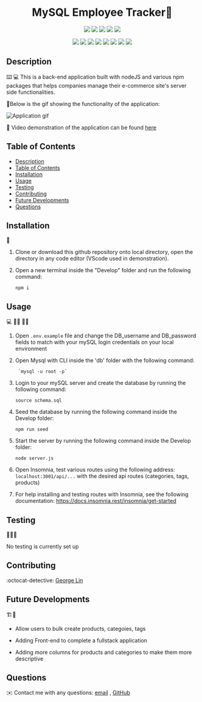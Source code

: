 <h1 align="center">MySQL Employee Tracker👋</h1>
  
<p align="center">
    <img src="https://img.shields.io/github/repo-size/lingeorge88/E-commerce_ORM" />
    <img src="https://img.shields.io/github/languages/top/lingeorge88/E-commerce_ORM"  />
    <img src="https://img.shields.io/github/issues/lingeorge88/SQL_EmployeeTracker" />
    <img src="https://img.shields.io/github/last-commit/lingeorge88/E-commerce_ORM" >
    <a href="https://github.com/jpd61"><img src="https://img.shields.io/github/followers/lingeorge88?style=social" target="_blank" /></a>
</p>
  
<p align="center">
    <img src="https://img.shields.io/badge/Javascript-yellow" />
    <img src="https://img.shields.io/badge/expressJS-blue"  />
    <img src="https://img.shields.io/badge/-node.js-green" />
    <img src="https://img.shields.io/badge/-inquirer-red" >
    <img src="https://img.shields.io/badge/-mysql2-lightgrey" />
    <img src="https://img.shields.io/badge/-json-orange" />
    <img src="https://img.shields.io/badge/mySQL-blue"  />
    <img src="https://img.shields.io/badge/Insomnia-purple" />
</p>
   
## Description

⌨️ 💻 This is a back-end application built with nodeJS and various npm packages that helps companies manage their e-commerce site's server side functionalities.

  
📼Below is the gif showing the functionality of the application:
  
![Application gif](./Assets/rom_demo.gif)
  
🎥 Video demonstration of the application can be found [here](https://youtu.be/3iralJPjqCE)  
  
  
## Table of Contents
- [Description](#description)
- [Table of Contents](#table-of-contents)
- [Installation](#installation)
- [Usage](#usage)
- [Testing](#testing)
- [Contributing](#contributing)
- [Future Developments](#future-developments)
- [Questions](#questions)

## Installation
💾   

1. Clone or download this github repository onto local directory, open the directory in any code editor (VScode used in demonstration).

2. Open a new terminal inside the "Develop" folder and run the following command: 

    `npm i`
  
  
## Usage
💻   👨‍🔧  👩‍🔧

1. Open `.env.example` file and change the DB_username and DB_password fields to match with your mySQL login credentials on your local environment

2. Open Mysql with CLI inside the 'db' folder with the following command:

        `mysql -u root -p`

3. Login to your mySQL server and create the database by running the following command: 

    `source schema.sql`

4. Seed the database by running the following command inside the Develop folder:

    `npm run seed`

5. Start the server by running the following command inside the Develop folder:
  
    `node server.js`

6. Open Insomnia, test various routes using the following address:
`localhost:3001/api/...` with the desired api routes (categories, tags, products) 
7. For help installing and testing routes with Insomnia, see the following documentation: https://docs.insomnia.rest/insomnia/get-started

## Testing
🧪👨‍💻

No testing is currently set up

## Contributing
:octocat-detective: [George Lin](https://github.com/lingeorge88)

## Future Developments
🏗️🚧
- Allow users to bulk create products, categoies, tags

- Adding Front-end to complete a fullstack application

- Adding more columns for products and categories to make them more descriptive 


## Questions
✉️ Contact me with any questions: [email](mailto:lingeorge04@gmail.com) , [GitHub](https://github.com/lingeorge88)<br />
